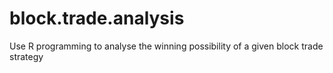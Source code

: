# block.trade.analysis
Use R programming to analyse the winning possibility of a given block trade strategy
